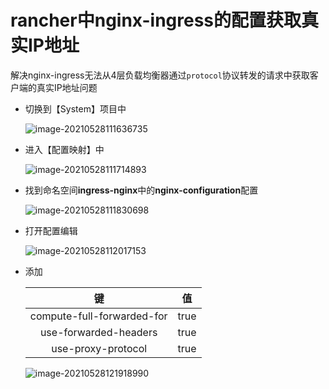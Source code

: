 # rancher中nginx-ingress的配置获取真实IP地址

解决nginx-ingress无法从4层负载均衡器通过`protocol`协议转发的请求中获取客户端的真实IP地址问题

- 切换到【System】项目中

  ![image-20210528111636735](https://tva1.sinaimg.cn/large/008i3skNgy1gqxz0r34fwj31xy0hqdji.jpg)

- 进入【配置映射】中

  ![image-20210528111714893](https://tva1.sinaimg.cn/large/008i3skNgy1gqxz1ey0a7j31x80dg778.jpg)

- 找到命名空间**ingress-nginx**中的**nginx-configuration**配置

  ![image-20210528111830698](https://tva1.sinaimg.cn/large/008i3skNgy1gqxz2q80l4j31zy0ig41h.jpg)

- 打开配置编辑

  ![image-20210528112017153](https://tva1.sinaimg.cn/large/008i3skNgy1gqxz4kzryaj31z00ii41u.jpg)

- 添加

  |             键             |  值  |
  | :------------------------: | :--: |
  | compute-full-forwarded-for | true |
  |   use-forwarded-headers    | true |
  |     use-proxy-protocol     | true |

  ![image-20210528121918990](https://tva1.sinaimg.cn/large/008i3skNgy1gqy0u1k9pij31uj0u0dkh.jpg)
